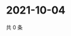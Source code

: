 # 2021-10-04

共 0 条

<!-- BEGIN WEIBO -->
<!-- 最后更新时间 Mon Oct 04 2021 04:10:40 GMT+0800 (China Standard Time) -->

<!-- END WEIBO -->
